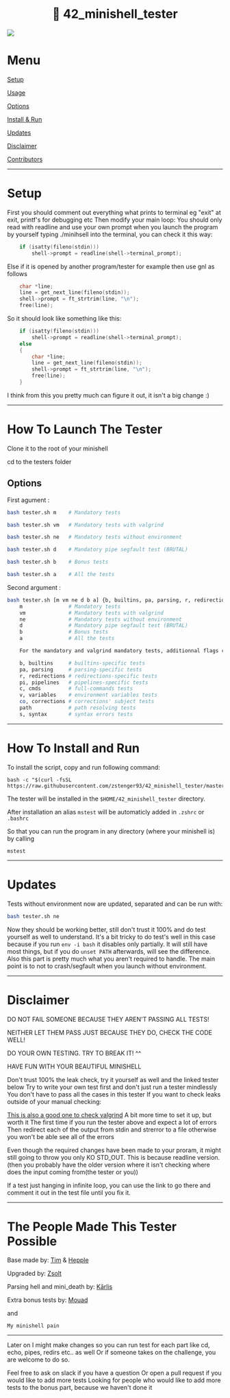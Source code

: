 
<h1 align=center>📖 42_minishell_tester</h1>
<img align=center src="https://github.com/zstenger93/42_minishell_tester/blob/master/tester.png">

# Menu

[Setup](#setup)

[Usage](#how-to-launch-the-tester)

[Options](#options)

[Install & Run](#how-to-install-and-run)

[Updates](#updates)

[Disclaimer](#disclaimer)

[Contributors](#the-people-made-this-tester-possible)

---

# Setup
First you should comment out everything what prints to terminal eg "exit" at exit, printf's for debugging etc
Then modify your main loop:
You should only read with readline and use your own prompt when you launch the program by yourself typing ./minihsell into the terminal, you can check it this way:


```c
	if (isatty(fileno(stdin)))
		shell->prompt = readline(shell->terminal_prompt);
```

Else if it is opened by another program/tester for example then use gnl as follows

```c
	char *line;
	line = get_next_line(fileno(stdin));
	shell->prompt = ft_strtrim(line, "\n");
	free(line);
```

So it should look like something like this:

```c
	if (isatty(fileno(stdin)))
		shell->prompt = readline(shell->terminal_prompt);
	else
	{
		char *line;
		line = get_next_line(fileno(stdin));
		shell->prompt = ft_strtrim(line, "\n");
		free(line);
	}
```

I think from this you pretty much can figure it out, it isn't a big change :)

---

# How To Launch The Tester
Clone it to the root of your minishell

cd to the testers folder
## Options

First agument : 


```bash
bash tester.sh m	# Mandatory tests
```
```bash
bash tester.sh vm	# Mandatory tests with valgrind
```
```bash
bash tester.sh ne	# Mandatory tests without environment
```
```bash
bash tester.sh d	# Mandatory pipe segfault test (BRUTAL)
```
```bash
bash tester.sh b	# Bonus tests
```
```bash
bash tester.sh a	# All the tests
```

Second argument :

```bash
bash tester.sh [m vm ne d b a] {b, builtins, pa, parsing, r, redirections, pi, pipelines, c, cmds, v, variables, co, corrections, path, s, syntax}
	m				# Mandatory tests
	vm				# Mandatory tests with valgrind
	ne				# Mandatory tests without environment
	d				# Mandatory pipe segfault test (BRUTAL)
	b				# Bonus tests
	a				# All the tests

	For the mandatory and valgrind mandatory tests, additionnal flags can be specified :

	b, builtins		# builtins-specific tests
	pa, parsing		# parsing-specific tests
	r, redirections	# redirections-specific tests
	pi, pipelines	# pipelines-specific tests
	c, cmds			# full-commands tests
	v, variables	# environment variables tests
	co, corrections	# corrections' subject tests
	path			# path resolving tests
	s, syntax		# syntax errors tests
```


---

# How To Install and Run

To install the script, copy and run following command:

```
bash -c "$(curl -fsSL https://raw.githubusercontent.com/zstenger93/42_minishell_tester/master/install.sh)" 
```

The tester will be installed in the `$HOME/42_minishell_tester` directory.

After installation an alias `mstest` will be automaticly added in `.zshrc` or `.bashrc`

So that you can run the program in any directory (where your minishell is) by calling

```
mstest
```

---

# Updates
Tests without environment now are updated, separated and can be run with:

```bash
bash tester.sh ne
```

Now they should be working better, still don't trust it 100% and do test yourself as well to understand.
It's a bit tricky to do test's well in this case because if you run `env -i bash` it disables only partially.
It will still have most things, but if you do `unset PATH` afterwards, will see the difference.
Also this part is pretty much what you aren't required to handle.
The main point is to not to crash/segfault when you launch without environment.

---

# Disclaimer

DO NOT FAIL SOMEONE BECAUSE THEY AREN'T PASSING ALL TESTS!

NEITHER LET THEM PASS JUST BECAUSE THEY DO, CHECK THE CODE WELL!

DO YOUR OWN TESTING. TRY TO BREAK IT! ^^

HAVE FUN WITH YOUR BEAUTIFUL MINISHELL

Don't trust 100% the leak check, try it yourself as well and the linked tester below
Try to write your own test first and don't just run a tester mindlessly
You don't have to pass all the cases in this tester
If you want to check leaks outside of your manual checking:

[This is also a good one to check valgrind](https://github.com/thallard/minishell_tester)
A bit more time to set it up, but worth it
The first time if you run the tester above and expect a lot of errors
Then redirect each of the output from stdin and strerror to a file otherwise you won't be able see all of the errors

Even though the required changes have been made to your proram, it might still going to throw you only KO STD_OUT.
This is because readline version. (then you probably have the older version where it isn't checking where does the input coming from(the tester or you))

If a test just hanging in infinite loop, you can use the link to go there and comment it out in the test file until you fix it.

---

# The People Made This Tester Possible

Base made by: [Tim](https://github.com/tjensen42) & [Hepple](https://github.com/hepple42)

Upgraded by: [Zsolt](https://github.com/zstenger93)

Parsing hell and mini_death by: [Kārlis](https://github.com/kvebers)

Extra bonus tests by: [Mouad](https://github.com/moabid42)

and

```
My minishell pain
```
---

Later on I might make changes so you can run test for each part like cd, echo, pipes, redirs etc.. as well
Or if someone takes on the challenge, you are welcome to do so.

Feel free to ask on slack if you have a question
Or open a pull request if you would like to add more tests
Looking for people who would like to add more tests to the bonus part, because we haven't done it
